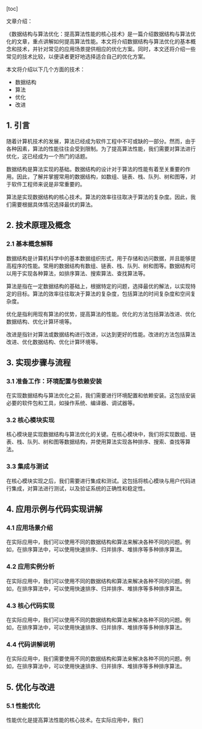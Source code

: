 
[toc]                    
                
                
文章介绍：

《数据结构与算法优化：提高算法性能的核心技术》是一篇介绍数据结构与算法优化的文章，重点讲解如何提高算法性能。本文将介绍数据结构与算法优化的基本概念和技术，并针对常见的应用场景提供相应的优化方案。同时，本文还将介绍一些常见的技术比较，以便读者更好地选择适合自己的优化方案。

本文将介绍以下几个方面的技术：

- 数据结构
- 算法
- 优化
- 改进

## 1. 引言

随着计算机技术的发展，算法已经成为软件工程中不可或缺的一部分。然而，由于各种因素，算法的性能往往会受到限制。为了提高算法性能，我们需要对算法进行优化，这已经成为一个热门的话题。

数据结构是算法实现的基础。数据结构的设计对于算法的性能有着至关重要的作用。因此，了解并掌握常用的数据结构，如数组、链表、栈、队列、树和图等，对于软件工程师来说是非常重要的。

算法是实现数据结构的核心技术。算法的效率往往取决于算法的复杂度。因此，我们需要根据具体情况选择最优的算法。

## 2. 技术原理及概念

### 2.1 基本概念解释

数据结构是计算机科学中的基本数据组织形式，用于存储和访问数据，并且能够提高程序的性能。常用的数据结构有数组、链表、栈、队列、树和图等。数据结构可以用于实现各种算法，如排序算法、搜索算法、查找算法等。

算法是指在一定数据结构的基础上，根据特定的问题，选择最优的解法，以实现特定的目标。算法的效率往往取决于算法的复杂度，包括算法的时间复杂度和空间复杂度。

优化是指利用现有算法的优势，提高算法的性能。优化的方法包括算法改进、优化数据结构、优化计算环境等。

改进是指针对算法或数据结构进行改进，以达到更好的性能。改进的方法包括算法改进、优化数据结构、优化计算环境等。

## 3. 实现步骤与流程

### 3.1 准备工作：环境配置与依赖安装

在实现数据结构与算法优化之前，我们需要进行环境配置和依赖安装。这包括安装必要的软件包和工具，如操作系统、编译器、调试器等。

### 3.2 核心模块实现

核心模块是实现数据结构与算法优化的关键。在核心模块中，我们将实现数组、链表、栈、队列、树和图等数据结构，并使用算法实现各种排序、搜索、查找等算法。

### 3.3 集成与测试

在核心模块实现之后，我们需要进行集成和测试。这包括将核心模块与用户代码进行集成，对算法进行测试，以及验证系统的正确性和稳定性。

## 4. 应用示例与代码实现讲解

### 4.1 应用场景介绍

在实际应用中，我们可以使用不同的数据结构和算法来解决各种不同的问题。例如，在排序算法中，可以使用快速排序、归并排序、堆排序等多种排序算法。

### 4.2 应用实例分析

在实际应用中，我们可以使用不同的数据结构和算法来解决各种不同的问题。例如，在排序算法中，可以使用快速排序、归并排序、堆排序等多种排序算法。

### 4.3 核心代码实现

在实际应用中，我们可以使用不同的数据结构和算法来解决各种不同的问题。例如，在排序算法中，可以使用快速排序、归并排序、堆排序等多种排序算法。

### 4.4 代码讲解说明

在实际应用中，我们需要使用不同的数据结构和算法来解决各种不同的问题。例如，在排序算法中，可以使用快速排序、归并排序、堆排序等多种排序算法。

## 5. 优化与改进

### 5.1 性能优化

性能优化是提高算法性能的核心技术。在实际应用中，我们

